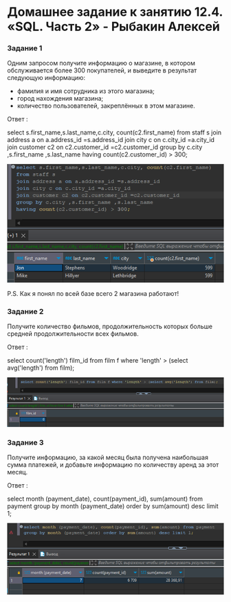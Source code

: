 # Домашнее задание к занятию 12.4. «SQL. Часть 2» - Рыбакин Алексей

### Задание 1

Одним запросом получите информацию о магазине, в котором обслуживается более 300 покупателей, и выведите в результат следующую информацию: 
- фамилия и имя сотрудника из этого магазина;
- город нахождения магазина;
- количество пользователей, закреплённых в этом магазине.

Ответ :

select s.first_name,s.last_name,c.city, count(c2.first_name)
from staff s
join address a on a.address_id =s.address_id 
join city c on c.city_id =a.city_id
join customer c2 on c2.customer_id =c2.customer_id
group by c.city ,s.first_name ,s.last_name 
having count(c2.customer_id) > 300;

![1](./img/12-4_count.png)

P.S. Как я понял по всей базе всего 2 магазина работают!

### Задание 2

Получите количество фильмов, продолжительность которых больше средней продолжительности всех фильмов.

Ответ :

select count('length') film_id from film f where 'length' > (select avg('length') from film);

![2](./img/12-4_length.png)

### Задание 3

Получите информацию, за какой месяц была получена наибольшая сумма платежей, и добавьте информацию по количеству аренд за этот месяц.

Ответ : 

select month (payment_date), count(payment_id), sum(amount) from payment 
group by month (payment_date) order by sum(amount) desc limit 1;

![3](./img/12-4_month.png)

